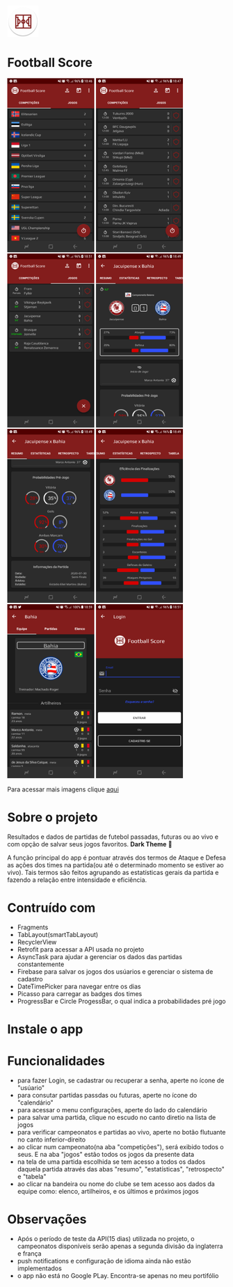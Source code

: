 ![](app/src/main/res/mipmap-hdpi/ic_launcher_round.png)
# Football Score

<img src="ScreenShots/device-2020-07-30-184905.png" width=200 height=400> <img src="ScreenShots/device-2020-07-30-185055.png" width=200 height=400> <img src="ScreenShots/device-2020-07-30-185339.png" width=200 height=400> <img src="ScreenShots/device-2020-07-30-185134.png" width=200 height=400> <img src="ScreenShots/device-2020-07-30-185147.png" width=200 height=400> <img src="ScreenShots/device-2020-07-30-185154.png" width=200 height=400> <img src="ScreenShots/device-2020-07-30-190220.png" width=200 height=400> <img src="ScreenShots/device-2020-07-30-185417.png" width=200 height=400>  

Para acessar mais imagens clique [aqui](ScreenShots)

# Sobre o projeto
Resultados e dados de partidas de futebol passadas, futuras ou ao vivo e com opção de salvar seus jogos favoritos. **Dark Theme** :new_moon_with_face:

A função principal do app é pontuar através dos termos de Ataque e Defesa as ações dos times na partida(ou até o determinado momento se estiver ao vivo). Tais termos são feitos agrupando as estatísticas gerais da partida e fazendo a relação entre intensidade e eficiência. 

# Contruído com
* Fragments
* TabLayout(smartTabLayout)
* RecyclerView
* Retrofit para acessar a API usada no projeto
* AsyncTask para ajudar a gerenciar os dados das partidas constantemente
* Firebase para salvar os jogos dos usúarios e gerenciar o sistema de cadastro
* DateTimePicker para navegar entre os dias
* Picasso para carregar as badges dos times
* ProgressBar e Circle ProgessBar, o qual indica a probabilidades pré jogo

# Instale o app

# Funcionalidades
* para fazer Login, se cadastrar ou recuperar a senha, aperte no ícone de "usúario"
* para consutar partidas passdas ou futuras, aperte no ícone do "calendário"
* para acessar o menu configurações, aperte do lado do calendário
* para salvar uma partida, clique no escudo no canto diretio na lista de jogos
* para verificar campeonatos e partidas ao vivo, aperte no botão flutuante no canto inferior-direito
* ao clicar num campeonato(na aba "competições"), será exibido todos o seus. E na aba "jogos" estão todos os jogos da presente data
* na tela de uma partida escolhida se tem acesso a todos os dados daquela partida através das abas "resumo", "estatísticas", "retrospecto" e "tabela"
* ao clicar na bandeira ou nome do clube se tem acesso aos dados da equipe como: elenco, artilheiros, e os últimos e próximos jogos

# Observações 
* Após o período de teste da API(15 dias) utilizada no projeto, o campeonatos disponíveis serão apenas a segunda divisão da inglaterra e frança
* push notifications e configuração de idioma ainda não estão implementados
* o app não está no Google PLay. Encontra-se apenas no meu portifólio


